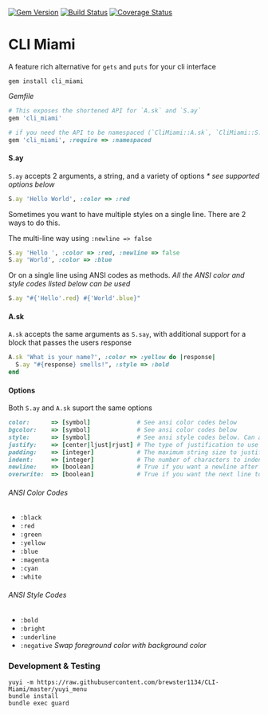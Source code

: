 [![Gem Version](https://badge.fury.io/rb/cli_miami.svg)](http://badge.fury.io/rb/cli_miami)
[![Build Status](https://travis-ci.org/brewster1134/CLI-Miami.svg)](https://travis-ci.org/brewster1134/CLI-Miami)
[![Coverage Status](https://coveralls.io/repos/brewster1134/CLI-Miami/badge.png)](https://coveralls.io/r/brewster1134/CLI-Miami)

# CLI Miami
A feature rich alternative for `gets` and `puts` for your cli interface

```shell
gem install cli_miami
```

_Gemfile_
```ruby
# This exposes the shortened API for `A.sk` and `S.ay`
gem 'cli_miami'

# if you need the API to be namespaced (`CliMiami::A.sk`, `CliMiami::S.ay`)
gem 'cli_miami', :require => :namespaced
```

#### S.ay
`S.ay` accepts 2 arguments, a string, and a variety of options
_* see supported options below_

```ruby
S.ay 'Hello World', :color => :red
```

Sometimes you want to have multiple styles on a single line.  There are 2 ways to do this.

The multi-line way using `:newline => false`
```ruby
S.ay 'Hello ', :color => :red, :newline => false
S.ay 'World', :color => :blue
```

Or on a single line using ANSI codes as methods. *All the ANSI color and style codes listed below can be used*
```ruby
S.ay "#{'Hello'.red} #{'World'.blue}"
```

#### A.sk
`A.sk` accepts the same arguments as `S.say`, with additional support for a block that passes the users response

```ruby
A.sk 'What is your name?', :color => :yellow do |response|
  S.ay "#{response} smells!", :style => :bold
end
```

#### Options
Both `S.ay` and `A.sk` suport the same options

```ruby
color:      => [symbol]             # See ansi color codes below
bgcolor:    => [symbol]             # See ansi color codes below
style:      => [symbol]             # See ansi style codes below. Can accept multiple styles as an array
justify:    => [center|ljust|rjust] # The type of justification to use
padding:    => [integer]            # The maximum string size to justify text in
indent:     => [integer]            # The number of characters to indent
newline:    => [boolean]            # True if you want a newline after the output
overwrite:  => [boolean]            # True if you want the next line to overwrite the current line
```

###### ANSI Color Codes
* `:black`
* `:red`
* `:green`
* `:yellow`
* `:blue`
* `:magenta`
* `:cyan`
* `:white`

###### ANSI Style Codes
* `:bold`
* `:bright`
* `:underline`
* `:negative` _Swap foreground color with background color_

### Development & Testing

```shell
yuyi -m https://raw.githubusercontent.com/brewster1134/CLI-Miami/master/yuyi_menu
bundle install
bundle exec guard
```
